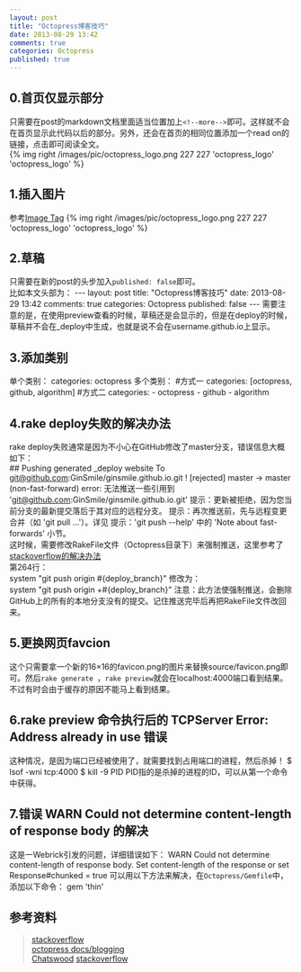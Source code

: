 ```yaml
---
layout: post
title: "Octopress博客技巧"
date: 2013-08-29 13:42
comments: true
categories: Octopress
published: true
---
```




0.首页仅显示部分
----------------------------------------
只需要在post的markdown文档里面适当位置加上`<!--more-->`即可。这样就不会在首页显示此代码以后的部分。另外，还会在首页的相同位置添加一个read on的链接，点击即可阅读全文。  
{% img right /images/pic/octopress_logo.png 227 227 'octopress_logo' 'octopress_logo' %}   

1.插入图片
--------------------------------------------
参考[Image Tag](http://octopress.org/docs/plugins/image-tag/)
    {% img right /images/pic/octopress_logo.png 227 227 'octopress_logo' 'octopress_logo' %}


<!--more-->
2.草稿
-----------------------------------
只需要在新的post的头步加入`published: false`即可。    
比如本文头部为：
    ---
    layout: post
    title: "Octopress博客技巧"
    date: 2013-08-29 13:42
    comments: true
    categories: Octopress
    published: false
    ---
需要注意的是，在使用preview查看的时候，草稿还是会显示的，但是在deploy的时候，草稿并不会在_deploy中生成，也就是说不会在username.github.io上显示。


3.添加类别
----------------------------------------------
单个类别：
    categories: octopress
多个类别：
    #方式一
    categories: [octopress, github, algorithm]
    #方式二
    categories:
    - octopress
    - github
    - algorithm




4.rake deploy失败的解决办法
----------------------------------------------------
rake deploy失败通常是因为不小心在GitHub修改了master分支，错误信息大概如下：    
    ## Pushing generated _deploy website
    To git@github.com:GinSmile/ginsmile.github.io.git
     ! [rejected]        master -> master (non-fast-forward)
    error: 无法推送一些引用到 'git@github.com:GinSmile/ginsmile.github.io.git'
    提示：更新被拒绝，因为您当前分支的最新提交落后于其对应的远程分支。
    提示：再次推送前，先与远程变更合并（如 'git pull ...'）。详见
    提示：'git push --help' 中的 'Note about fast-forwards' 小节。    
这时候，需要修改RakeFile文件（Octopress目录下）来强制推送，这里参考了[stackoverflow的解决办法](http://stackoverflow.com/questions/17609453/rake-gen-deploy-rejected-in-octopress)  
第264行：     
    system "git push origin #{deploy_branch}"
修改为：   
    system "git push origin +#{deploy_branch}"
注意：此方法使强制推送，会删除GitHub上的所有的本地分支没有的提交。记住推送完毕后再把RakeFile文件改回来。

5.更换网页favcion
---------------------------------------
这个只需要拿一个新的16×16的favicon.png的图片来替换source/favicon.png即可。然后`rake generate
`，`rake preview`就会在localhost:4000端口看到结果。不过有时会由于缓存的原因不能马上看到结果。

6.rake preview 命令执行后的 TCPServer Error: Address already in use 错误
---------------------------------------
这种情况，是因为端口已经被使用了，就需要找到占用端口的进程，然后杀掉！
    $ lsof -wni tcp:4000
    $ kill -9 PID
PID指的是杀掉的进程的ID，可以从第一个命令中获得。

7.错误 WARN  Could not determine content-length of response body 的解决
----------------------------------------
这是一Webrick引发的问题，详细错误如下：
    WARN  Could not determine content-length of response body. Set content-length of the response or set Response#chunked = true
可以用以下方法来解决，在`Octopress/Gemfile`中，添加以下命令：
    gem 'thin'

参考资料
----------------------------------
> [stackoverflow](http://stackoverflow.com/questions/17609453/rake-gen-deploy-rejected-in-octopress)     
> [octopress docs/blogging](http://octopress.org/docs/blogging/)    
> [Chatswood](http://blog.chatswood.org.uk/) 
> [stackoverflow](http://stackoverflow.com/questions/9612618/warn-could-not-determine-content-length-of-response-body-set-content-length-of)
  

